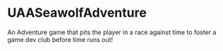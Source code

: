 # UAASeawolfAdventure
An Adventure game that pits the player in a race against time to foster a game dev club before time runs out!
